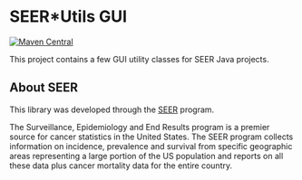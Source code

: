 # SEER*Utils GUI

[![Maven Central](https://img.shields.io/maven-central/v/com.imsweb/seerutils-gui.svg)](https://central.sonatype.com/artifact/com.imsweb/seerutils-gui)

This project contains a few GUI utility classes for SEER Java projects.

## About SEER

This library was developed through the [SEER](http://seer.cancer.gov/) program.

The Surveillance, Epidemiology and End Results program is a premier source for cancer statistics in the United States.
The SEER program collects information on incidence, prevalence and survival from specific geographic areas representing
a large portion of the US population and reports on all these data plus cancer mortality data for the entire country.